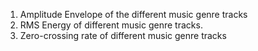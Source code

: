 1. Amplitude Envelope of the different music genre tracks
2. RMS Energy of different music genre tracks.
3. Zero-crossing rate of different music genre tracks

